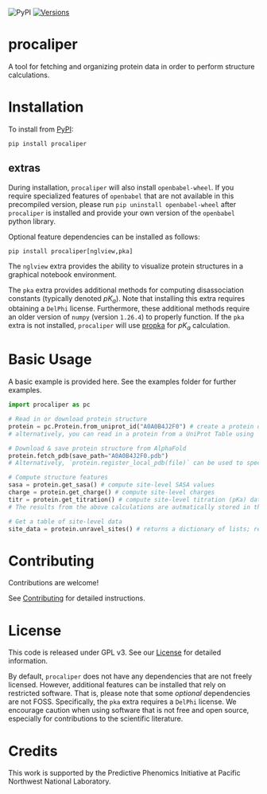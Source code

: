 ![PyPI](https://img.shields.io/pypi/v/procaliper.svg)
[![Versions](https://img.shields.io/badge/Tested%20On%20Python-3.9,%203.10,%203.11,%203.12-blue.svg)](https://shields.io/)

# procaliper


A tool for fetching and organizing protein data in order to perform structure calculations.

# Installation

To install from [PyPI](https://pypi.org/project/procaliper/):

```shell
pip install procaliper
```
## extras
During installation, `procaliper` will also install `openbabel-wheel`. If you require specialized features of `openbabel` that are not available in this precompiled version, please run `pip uninstall openbabel-wheel` after `procaliper` is installed and provide your own version of the `openbabel` python library.

Optional feature dependencies can be installed as follows:

```shell
pip install procaliper[nglview,pka]
``` 

The `nglview` extra provides the ability to visualize protein structures in a graphical notebook environment.

The `pka` extra provides additional methods for computing disassociation constants (typically denoted $pK_a$). Note that installing this extra requires obtaining  a `DelPhi` license. Furthermore, these additional methods require an older version of `numpy` (version `1.26.4`) to properly function. If the `pka` extra is not installed, `procaliper` will use [propka](https://github.com/jensengroup/propka) for $pK_a$ calculation.

# Basic Usage
A basic example is provided here. See the examples folder for further examples.

```python
import procaliper as pc

# Read in or download protein structure
protein = pc.Protein.from_uniprot_id("A0A0B4J2F0") # create a protein object from UniProt metadata using a UniProt ID
# alternatively, you can read in a protein from a UniProt Table using `Protein.from_uniprot_row`

# Download & save protein structure from AlphaFold
protein.fetch_pdb(save_path="A0A0B4J2F0.pdb") 
# Alternatively, `protein.register_local_pdb(file)` can be used to specify a previously downloaded pdb file

# Compute structure features
sasa = protein.get_sasa() # compute site-level SASA values
charge = protein.get_charge() # compute site-level charges
titr = protein.get_titration() # compute site-level titration (pKa) data
# The results from the above calculations are autmatically stored in the `protein` object.

# Get a table of site-level data
site_data = protein.unravel_sites() # returns a dictionary of lists; readable, e.g., by `pandas`
```

# Contributing

Contributions are welcome!

See [Contributing](https://github.com/PhenoMeters/ProCaliper/blob/main/CONTRIBUTING.md) for detailed instructions.

# License

This code is released under GPL v3. See our [License](https://github.com/PhenoMeters/ProCaliper/blob/main/LICENSE) for detailed information.

By default, `procaliper` does not have any dependencies that are not freely licensed. However, additional features can be installed that rely on restricted software. That is, please note that some *optional* dependencies are not FOSS. Specifically, the `pka` extra requires a `DelPhi` license. We encourage caution when using software that is not free and open source, especially for contributions to the scientific literature.

# Credits

This work is supported by the Predictive Phenomics Initiative at Pacific Northwest National Laboratory.